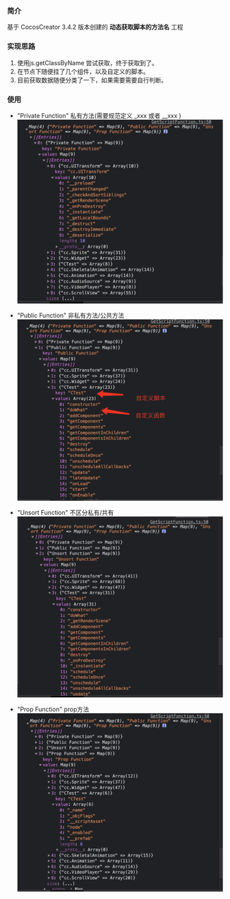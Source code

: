 ### 简介

基于 CocosCreator 3.4.2 版本创建的 **动态获取脚本的方法名** 工程

### 实现思路
1. 使用js.getClassByName 尝试获取，终于获取到了。
2. 在节点下随便挂了几个组件，以及自定义的脚本。
3. 目前获取数据随便分类了一下，如果需要需要自行判断。

### 使用
- "Private Function" 私有方法(需要规范定义  _xxx 或者 __xxx )
![image](../../image/202203/2022030521.png)

- "Public Function" 非私有方法/公共方法
![image](../../image/202203/2022030522.png)

- "Unsort Function" 不区分私有/共有
![image](../../image/202203/2022030523.png)
- "Prop Function"  prop方法
![image](../../image/202203/2022030524.png)
